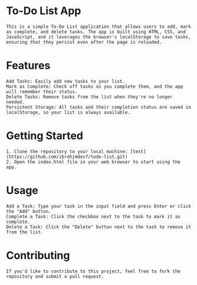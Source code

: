 # To-Do List App
    This is a simple To-Do List application that allows users to add, mark as complete, and delete tasks. The app is built using HTML, CSS, and JavaScript, and it leverages the browser's localStorage to save tasks, ensuring that they persist even after the page is reloaded.

# Features
    Add Tasks: Easily add new tasks to your list.
    Mark as Complete: Check off tasks as you complete them, and the app will remember their status.
    Delete Tasks: Remove tasks from the list when they're no longer needed.
    Persistent Storage: All tasks and their completion status are saved in localStorage, so your list is always available.

# Getting Started
    1. Clone the repository to your local machine: [text](https://github.com/ibrohimdev7/todo-list.git)
    2. Open the index.html file in your web browser to start using the app.

# Usage
    Add a Task: Type your task in the input field and press Enter or click the "Add" button.
    Complete a Task: Click the checkbox next to the task to mark it as complete.
    Delete a Task: Click the "Delete" button next to the task to remove it from the list.

# Contributing
    If you'd like to contribute to this project, feel free to fork the repository and submit a pull request.